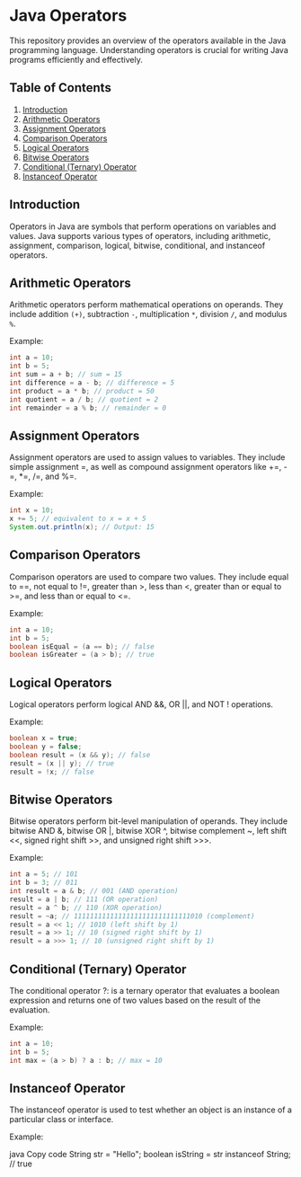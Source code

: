 # Java Operators

This repository provides an overview of the operators available in the Java programming language. Understanding operators is crucial for writing Java programs efficiently and effectively.

## Table of Contents

1. [Introduction](#introduction)
2. [Arithmetic Operators](#arithmetic-operators)
3. [Assignment Operators](#assignment-operators)
4. [Comparison Operators](#comparison-operators)
5. [Logical Operators](#logical-operators)
6. [Bitwise Operators](#bitwise-operators)
7. [Conditional (Ternary) Operator](#conditional-ternary-operator)
8. [Instanceof Operator](#instanceof-operator)

## Introduction

Operators in Java are symbols that perform operations on variables and values. Java supports various types of operators, including arithmetic, assignment, comparison, logical, bitwise, conditional, and instanceof operators.

## Arithmetic Operators

Arithmetic operators perform mathematical operations on operands. They include addition `(+)`, subtraction `-`, multiplication `*`, division `/`, and modulus `%`.

Example:

```java
int a = 10;
int b = 5;
int sum = a + b; // sum = 15
int difference = a - b; // difference = 5
int product = a * b; // product = 50
int quotient = a / b; // quotient = 2
int remainder = a % b; // remainder = 0
```
## Assignment Operators
Assignment operators are used to assign values to variables. They include simple assignment =, as well as compound assignment operators like +=, -=, *=, /=, and %=.

Example:

```java
int x = 10;
x += 5; // equivalent to x = x + 5
System.out.println(x); // Output: 15
```

## Comparison Operators

Comparison operators are used to compare two values. They include equal to ==, not equal to !=, greater than >, less than <, greater than or equal to >=, and less than or equal to <=.

Example:

```java
int a = 10;
int b = 5;
boolean isEqual = (a == b); // false
boolean isGreater = (a > b); // true
```

## Logical Operators
Logical operators perform logical AND &&, OR ||, and NOT ! operations.

Example:

```java
boolean x = true;
boolean y = false;
boolean result = (x && y); // false
result = (x || y); // true
result = !x; // false
```

## Bitwise Operators
Bitwise operators perform bit-level manipulation of operands. They include bitwise AND &, bitwise OR |, bitwise XOR ^, bitwise complement ~, left shift <<, signed right shift >>, and unsigned right shift >>>.

Example:

```java
int a = 5; // 101
int b = 3; // 011
int result = a & b; // 001 (AND operation)
result = a | b; // 111 (OR operation)
result = a ^ b; // 110 (XOR operation)
result = ~a; // 11111111111111111111111111111010 (complement)
result = a << 1; // 1010 (left shift by 1)
result = a >> 1; // 10 (signed right shift by 1)
result = a >>> 1; // 10 (unsigned right shift by 1)
```

## Conditional (Ternary) Operator
The conditional operator ?: is a ternary operator that evaluates a boolean expression and returns one of two values based on the result of the evaluation.

Example:

```java
int a = 10;
int b = 5;
int max = (a > b) ? a : b; // max = 10
```

## Instanceof Operator
The instanceof operator is used to test whether an object is an instance of a particular class or interface.

Example:

java
Copy code
String str = "Hello";
boolean isString = str instanceof String; // true
